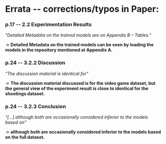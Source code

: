 # Errata -- corrections/typos in Paper:

### p.17 -- 2.2 Experimentation Results

*"Detailed Metadata on the trained models are on Appendix B – Tables."*

-> **Detailed Metadata on the trained models can be seen by loading the models in the repository mentioned at Appendix A.**


### p.24 -- 3.2.2 Discussion

*"The discussion material is identical for"*

-> **The discussion material discussed is for the video game dataset, but the general view of the experiment result is close to identical for the shootings dataset.**

### p.24 -- 3.2.3 Conclusion

*"[...] although both are occasionally considered inferior to the models based on"*

-> **although both are occasionally considered inferior to the models based on the full dataset.**